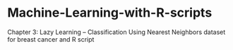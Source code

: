 # Machine-Learning-with-R-scripts

Chapter 3: Lazy Learning – Classification Using Nearest Neighbors dataset for breast cancer and R script
